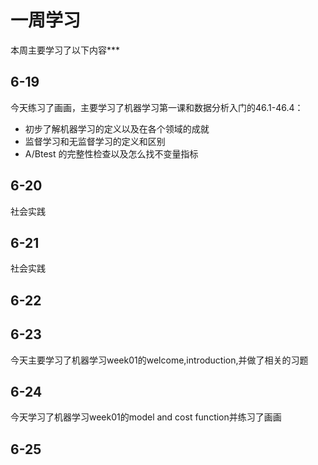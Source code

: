 # 一周学习
本周主要学习了以下内容***
## 6-19
今天练习了画画，主要学习了机器学习第一课和数据分析入门的46.1-46.4：
* 初步了解机器学习的定义以及在各个领域的成就
* 监督学习和无监督学习的定义和区别
* A/Btest 的完整性检查以及怎么找不变量指标
## 6-20
社会实践
## 6-21
社会实践
## 6-22
## 6-23
今天主要学习了机器学习week01的welcome,introduction,并做了相关的习题
## 6-24
今天学习了机器学习week01的model and cost function并练习了画画
## 6-25
